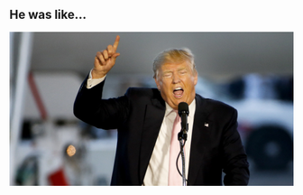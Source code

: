 ##  He was like...

![troll](assets/troll.jpeg)
<!--http://static2.politico.com/dims4/default/32fc0f8/2147483647/resize/1160x%3E/quality/90/?url=http%3A%2F%2Fstatic.politico.com%2Fb6%2F01%2Fcaf416ff43cfa36a1beb4b4610c3%2F160316-donald-trump-2-ap-1160.jpg -->
